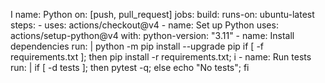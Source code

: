  I name: Python
on: [push, pull_request]
jobs:
  build:
    runs-on: ubuntu-latest
    steps:
      - uses: actions/checkout@v4
      - name: Set up Python
        uses: actions/setup-python@v4
        with:
          python-version: "3.11"
      - name: Install dependencies
        run: |
          python -m pip install --upgrade pip
          if [ -f requirements.txt ]; then pip install -r requirements.txt; i
      - name: Run tests
        run: |
          if [ -d tests ]; then pytest -q; else echo "No tests"; fi
